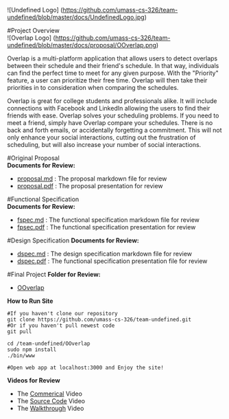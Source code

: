 ![Undefined Logo] (https://github.com/umass-cs-326/team-undefined/blob/master/docs/UndefinedLogo.jpg)

#Project Overview  
![Overlap Logo] (https://github.com/umass-cs-326/team-undefined/blob/master/docs/proposal/OOverlap.png)

Overlap is a multi-platform application that allows users to detect overlaps between their schedule and their friend's schedule. In that way, individuals can find the perfect time to meet for any given purpose. With the "Priority" feature, a  user can prioritize their free time. Overlap will then take their priorities in to consideration when comparing the schedules.

Overlap is great for college students and professionals alike. It will include connections with Facebook and LinkedIn allowing the users to find their friends with ease. Overlap solves your scheduling problems. If you need to meet a friend, simply have Overlap compare your schedules. There is no back and forth emails, or accidentally forgetting a commitment. This will not only enhance your social interactions, cutting out the frustration of scheduling, but will also increase your number of social interactions.

#Original Proposal  
**Documents for Review:**  
- [proposal.md](https://github.com/umass-cs-326/team-undefined/blob/master/docs/proposal/proposal.md) : The proposal markdown file for review
- [proposal.pdf](https://github.com/umass-cs-326/team-undefined/blob/master/docs/proposal/proposal.pdf) : The proposal presentation for review

#Functional Specification  
**Documents for Review:**  
- [fspec.md](https://github.com/umass-cs-326/team-undefined/blob/master/docs/fspec/fspec.md) : The functional specification markdown file for review
- [fpsec.pdf](https://github.com/umass-cs-326/team-undefined/blob/master/docs/fspec/fspec.pdf) : The functional specification presentation for review

#Design Specification
**Documents for Review:**  
- [dspec.md](https://github.com/umass-cs-326/team-undefined/blob/master/docs/dspec/dspec.md) : The design specification markdown file for review
- [dspec.pdf](https://github.com/umass-cs-326/team-undefined/blob/master/docs/dspec/dspec.pdf) : The functional specification presentation file for review

#Final Project
**Folder for Review:**
- [OOverlap](https://github.com/umass-cs-326/team-undefined/tree/master/OOverlap)

**How to Run Site**
```
#If you haven't clone our repository
git clone https://github.com/umass-cs-326/team-undefined.git
#Or if you haven't pull newest code
git pull

cd /team-undefined/OOverlap
sudo npm install
./bin/www

#Open web app at localhost:3000 and Enjoy the site!
```

**Videos for Review**
- The [Commerical](http://youtu.be/pe7ZY-xyub8) Video
- The [Source Code](http://youtu.be/dss9zgPqDtM) Video
- The [Walkthrough](http://youtu.be/b7on7OO_Rds) Video